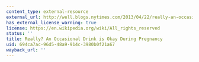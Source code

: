 ```yaml
---
content_type: external-resource
external_url: http://well.blogs.nytimes.com/2013/04/22/really-an-occasional-drink-is-o-k-during-pregnancy/
has_external_license_warning: true
license: https://en.wikipedia.org/wiki/All_rights_reserved
status: ''
title: Really? An Occasional Drink is Okay During Pregnancy
uid: 694ca7ac-96d5-48a9-914c-3980b0f21a67
wayback_url: ''
---
```

